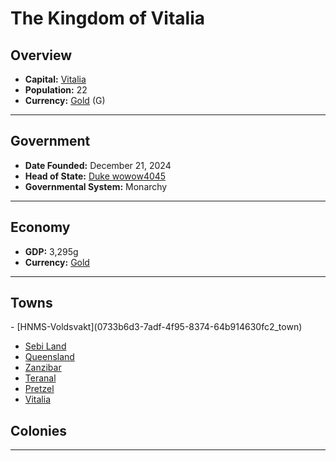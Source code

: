 <!--UNDEDITED FILE, remove this entire line if this file has been edited!-->
# <!--NAME-->The Kingdom of Vitalia<!--NAME-->

## Overview

- **Capital:** <!--CAPITAL_LINK-->[Vitalia](8c052ad9-a484-4926-80eb-e6ef117591f4_town)<!--CAPITAL_LINK-->
- **Population:** <!--POPULATION-->22<!--POPULATION-->
- **Currency:** <!--CURRENCY_LINK-->[Gold](Gold_currency)<!--CURRENCY_LINK--> (<!--CURRENCY_ABV-->G<!--CURRENCY_ABV-->)

---

## Government

- **Date Founded:** <!--FOUNDED-->December 21, 2024<!--FOUNDED-->
- **Head of State:** <!--LEADER_TITLE_LINK-->[Duke wowow4045](wowow4045_user)<!--LEADER_TITLE_LINK-->
- **Governmental System:** <!--GOVERNMENT-->Monarchy<!--GOVERNMENT-->

---

## Economy

- **GDP:** <!--GDP-->3,295g<!--GDP-->
- **Currency:** <!--CURRENCY_LINK-->[Gold](Gold_currency)<!--CURRENCY_LINK-->

---

## Towns

<!--TOWNS-->- [HNMS-Voldsvakt](0733b6d3-7adf-4f95-8374-64b914630fc2_town)
- [Sebi Land](ac24281e-acd2-453e-bbd6-e0d80614657b_town)
- [Queensland](f29a9b89-fc55-413e-9730-bc428a96d30b_town)
- [Zanzibar](07d54c30-d18b-4ee9-92b5-aa661e576a5b_town)
- [Teranal](189a985b-ae25-4ea6-9cdc-3719b7d35930_town)
- [Pretzel](dfb1a900-87cc-46b8-9584-5a811c27c155_town)
- [Vitalia](8c052ad9-a484-4926-80eb-e6ef117591f4_town)<!--TOWNS-->

## Colonies

<!--COLONIES--><!--COLONIES-->

---